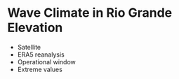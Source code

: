 # Wave Climate in Rio Grande Elevation

- Satellite
- ERA5 reanalysis
- Operational window
- Extreme values
